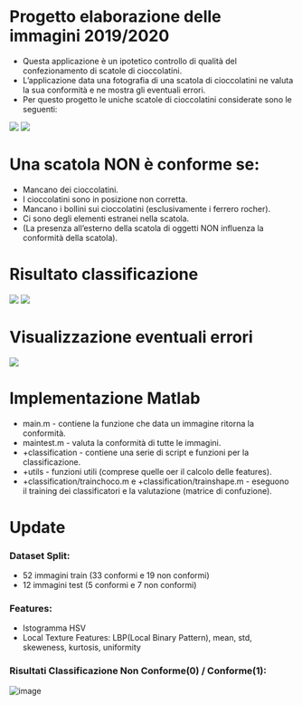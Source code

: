 # Progetto elaborazione delle immagini 2019/2020

* Questa applicazione è un ipotetico controllo di qualità del
  confezionamento di scatole di cioccolatini.
* L’applicazione data una fotografia di una scatola di cioccolatini ne valuta la sua
  conformità e ne mostra gli eventuali errori.
* Per questo progetto le uniche scatole di cioccolatini considerate sono le seguenti:
 
![](https://gitlab.com/beppe15/progetto-elaborazione-delle-immagini/uploads/72bd6c4de0328afff35c30a5ed853233/Screenshot_2020-02-22_13-04-49.png)
![](https://gitlab.com/beppe15/progetto-elaborazione-delle-immagini/uploads/c7617b95df26fc7258b057b2d624ff52/Screenshot_2020-02-22_13-04-13.png)

# Una scatola NON è conforme se:

* Mancano dei cioccolatini.
* I cioccolatini sono in posizione non corretta.
* Mancano i bollini sui cioccolatini (esclusivamente i ferrero rocher).
* Ci sono degli elementi estranei nella scatola.
* (La presenza all’esterno della scatola di oggetti NON influenza la conformità della scatola).

# Risultato classificazione
![](https://gitlab.com/beppe15/progetto-elaborazione-delle-immagini/uploads/6e164e1369bdae3b5ffce3be60c564e6/Screenshot_2020-02-22_13-33-20.png)
![](https://gitlab.com/beppe15/progetto-elaborazione-delle-immagini/uploads/8216a5f373493a61598361ec02b9bdea/Screenshot_2020-02-22_13-34-02.png)


# Visualizzazione eventuali errori
![](https://gitlab.com/beppe15/progetto-elaborazione-delle-immagini/uploads/055a150155b3e1bf9d0c65d219fe9b24/Screenshot_2020-02-22_13-33-42.png)

# Implementazione Matlab

* main.m - contiene la funzione che data un immagine ritorna la conformità.
* maintest.m - valuta la conformità di tutte le immagini.
* +classification - contiene una serie di script e funzioni per la classificazione.
* +utils - funzioni utili (comprese quelle oer il calcolo delle features).
* +classification/trainchoco.m e +classification/trainshape.m - eseguono il training dei classificatori e la valutazione (matrice di confuzione).

# Update

### Dataset Split:
- 52 immagini train (33 conformi e 19 non conformi)
- 12 immagini test (5 conformi e 7 non conformi)

### Features:
- Istogramma HSV
- Local Texture Features: LBP(Local Binary Pattern), mean, std, skeweness, kurtosis, uniformity

### Risultati Classificazione Non Conforme(0) / Conforme(1):
![image](https://user-images.githubusercontent.com/30373288/219898862-ec3c7af7-4713-4228-a95e-5acc81e19d0c.png)
